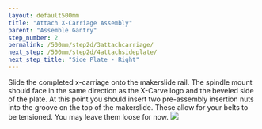 ```yaml
---
layout: default500mm
title: "Attach X-Carriage Assembly"
parent: "Assemble Gantry"
step_number: 2
permalink: /500mm/step2d/3attachcarriage/
next_step: /500mm/step2d/4attachsideplate/
next_step_title: "Side Plate - Right"
---
```



Slide the completed x-carriage onto the makerslide rail. The spindle mount should face in the same direction as the X-Carve logo and the beveled side of the plate. At this point you should insert two pre-assembly insertion nuts into the groove on the top of the makerslide. These allow for your belts to be tensioned. You may leave them loose for now.
<img src="../../step2/photo/P4210438jpg02.jpg">
